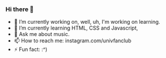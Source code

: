### Hi there 👋

<!--
**UnivFanClub/UnivFanClub** is a ✨ _special_ ✨ repository because its `README.md` (this file) appears on your GitHub profile.

Here are some ideas to get you started:
-->

- 🔭 I’m currently working on, well, uh, I'm working on learning.
- 🌱 I’m currently learning HTML, CSS and Javascript,
- 💬 Ask me about music.
- 📫 How to reach me: instagram.com/univfanclub
- ⚡ Fun fact: :^)
